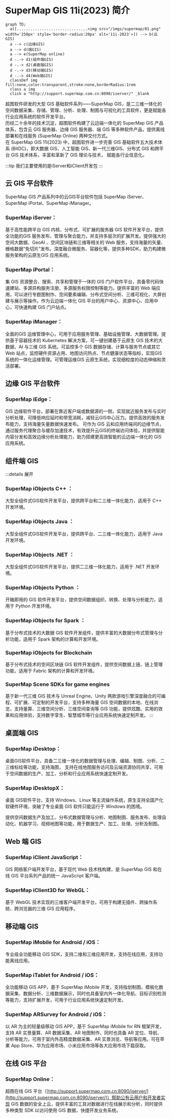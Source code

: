 # SuperMap GIS 11i(2023) 简介
```mermaid
graph TD;
  a([...............................<img src="/imgs/supermap/01.png" width='250px' style='border-radius:20px' alt='11i-2023'>]) --> b(云GIS)
  a --> c(边缘GIS)
  a --> d(端GIS)
  a --> e(SuperMap online)
  d -.-> d1(组件端GIS)
  d -.-> d2(桌面端GIS)
  d -.-> d3(移动端GIS)
  d -.-> d4(Web端GIS)
  classDef img fill:none,color:transparent,stroke:none,borderRadius:1rem
  class a img
  click a "http://support.supermap.com.cn:8090/iserver/" _blank
```
超图软件研发的大型 GIS 基础软件系列——SuperMap GIS，是二三维一体化的空间数据采集、存储、管理、分析、处理、制图与可视化的工具软件，更是赋能各行业应用系统的软件开发平台。   
历经二十余年的技术沉淀，超图软件构建了云边端一体化的 SuperMap GIS 产品体系，包含云 GIS 服务器、边缘 GIS 服务器、端 GIS 等多种软件产品，提供离线部署和在线服务 (SuperMap Online) 两种交付方式。  
在 SuperMap GIS 11i(2023) 中，超图软件进一步完善 GIS 基础软件五大技术体系 (BitDC)，即大数据 GIS、人工智能 GIS、新一代三维GIS、分布式 GIS 和跨平台 GIS 技术体系，丰富和革新了 GIS 理论与技术， 赋能各行业信息化。

:::tip
我们主要使用的是iServer和iClient开发包
:::
## 云 GIS 平台软件
SuperMap GIS 产品系列中的云GIS平台软件包括 SuperMap iServer、SuperMap iPortal、SuperMap iManager。

### SuperMap iServer：
基于高性能跨平台 GIS 内核、分布式、可扩展的服务器 GIS 软件开发平台，提供全功能的GIS 服务发布、管理与聚合能力，并支持多层次的扩展开发。提供强大的空间大数据、GeoAI 、空间区块链和三维等相关的 Web 服务，支持海量的矢量、栅格数据“免切片”发布。深度融合微服务、容器化等，提供多种SDK，助力构建微服务架构的云原生GIS 应用系统。

### SuperMap iPortal：
集 GIS 资源整合、搜索、共享和管理于一体的 GIS 门户软件平台，具备零代码快速建站、多源异构服务注册、多源服务权限控制等能力。提供丰富的 Web 端应用，可以进行专题图制作、空间要素编辑、分布式空间分析、三维可视化、大屏创建与展示等操作。作为云边端一体化 GIS 平台的用户中心、资源中心、应用中心，可快速构建 GIS 门户站点。

### SuperMap iManager：
全面的GIS 运维管理中心，可用于应用服务管理、基础设施管理、大数据管理。提供基于容器技术的 Kubernetes 解决方案，可一键创建基于云原生 GIS 技术的大数据、AI 与三维 GIS 系统。可监控多个 GIS 数据存储、计算与服务节点或其它 Web 站点，监控硬件资源占用、地图访问热点、节点健康状态等指标，实现GIS 系统的一体化运维管理。可管理运维GIS 云原生系统，实现细粒度的动态伸缩和灵活部署。
 

## 边缘 GIS 平台软件
### SuperMap iEdge：
GIS 边缘软件平台，部署在靠近客户端或数据源的一侧，实现就近服务发布与实时分析处理，可降低响应延时和带宽消耗，减轻云GIS中心压力。提供高效的服务发布能力，支持海量矢量数据快速发布。
可作为 GIS 云和应用终端间的边缘节点，通过服务代理聚合与缓存加速技术，有效提升云GIS的终端访问体验，并提供智能内容分发和高效边缘分析处理能力，助力搭建更高效智能的云边端一体化的 GIS 应用系统。

## 组件端 GIS
:::details 展开  
### SuperMap iObjects C++ ：

大型全组件式GIS软件开发平台，提供跨平台和二三维一体化能力，适用于 C++ 开发环境。

### SuperMap iObjects Java ：

大型全组件式GIS软件开发平台，提供跨平台、二三维一体化能力，适用于 Java 开发环境。

### SuperMap iObjects .NET ：

大型全组件式GIS软件开发平台，提供二三维一体化能力，适用于 .NET 开发环境。

### SuperMap iObjects Python ：

开箱即用的 GIS 软件开发平台，提供空间数据组织、转换、处理与分析能力，适用于 Python 开发环境。

### SuperMap iObjects for Spark ：

基于分布式技术的大数据 GIS 软件开发组件，提供丰富的大数据分布式管理与分析功能，适用于 Spark 架构的计算和开发环境。

### SuperMap iObjects for Blockchain

基于分布式技术的空间区块链 GIS 软件开发组件，提供空间数据上链、链上管理功能，适用于 Fabric 架构的计算和开发环境。

### SuperMap Scene SDKs for game engines

基于新一代三维 GIS 技术与 Unreal Engine、Unity 两款游戏引擎深度融合的可编程、可扩展、可定制的开发平台，支持多种海量 GIS 空间数据的本地、在线浏览，支持量算、三维空间分析、三维空间查询等 GIS 功能，提供炫酷、实用的效果和应用体验，支持数字孪生、智慧城市等行业应用系统快速定制开发。
:::
## 桌面端 GIS
### SuperMap iDesktop：

桌面GIS软件平台，具备二三维一体化的数据管理与处理、编辑、制图、分析、二三维标绘等功能，支持海图， 支持在线地图服务访问及云端资源协同共享，可用于空间数据的生产、加工、分析和行业应用系统快速定制开发。

### SuperMap iDesktopX：

桌面 GIS软件平台，支持 Windows、Linux 等主流操作系统，原生支持全国产化软硬件环境，突破了专业桌面 GIS 软件只能运行于 Windows 的困境。

提供空间数据生产及加工、分布式数据管理与分析、地图制图、服务发布、处理自动化、机器学习、视频地图等功能，用于数据生产、加工、处理、分析及制图。

## Web 端 GIS
### SuperMap iClient JavaScript：

GIS 网络客户端开发平台，基于现代 Web 技术栈构建，是 SuperMap GIS  和在线 GIS 平台系列产品的统一 JavaScript 客户端。

### SuperMap iClient3D for WebGL：

基于 WebGL 技术实现的三维客户端开发平台，可用于构建无插件、跨操作系统、跨浏览器的三维 GIS  应用程序。

## 移动端 GIS
### SuperMap iMobile for Android / iOS：

专业级全功能移动 GIS SDK，支持二维和三维应用开发，支持在线应用，支持功能离线应用。

### SuperMap iTablet for Android / iOS：

全功能移动 GIS APP，基于 SuperMap iMobile 开发，支持指划制图，模板化数据采集、数据分析、三维数据展示，同时也具备室内外一体化导航、目标识别检测等能力，支持扩展开发，可用于行业应用系统快速定制开发。

### SuperMap ARSurvey for Android / iOS：

以 AR 为主的轻量级移动 GIS APP，基于 SuperMap iMobile for RN 框架开发，支持 AR 实景量算、AR 数据采集、AR 地图制作、同时也具备 AR 定位、导航、分析等能力，可用于室内外高精度数据采集、AR 实景浏览、导航等应用。可在苹果 App Store、华为应用市场、小米应用市场等各大应用市场下载获取。
## 在线 GIS 平台
### SuperMap Online：

超图在线 GIS 平台（[http://support.supermap.com.cn:8090/iserver/](http://support.supermap.com.cn:8090/iserver/)）帮助公有云用户和开发者实现 GIS 数据的安全上云，提供丰富的工具对数据进行在线展示和分析，同时提供多种类型 SDK 以访问使用 GIS 数据，快捷开发业务系统。
